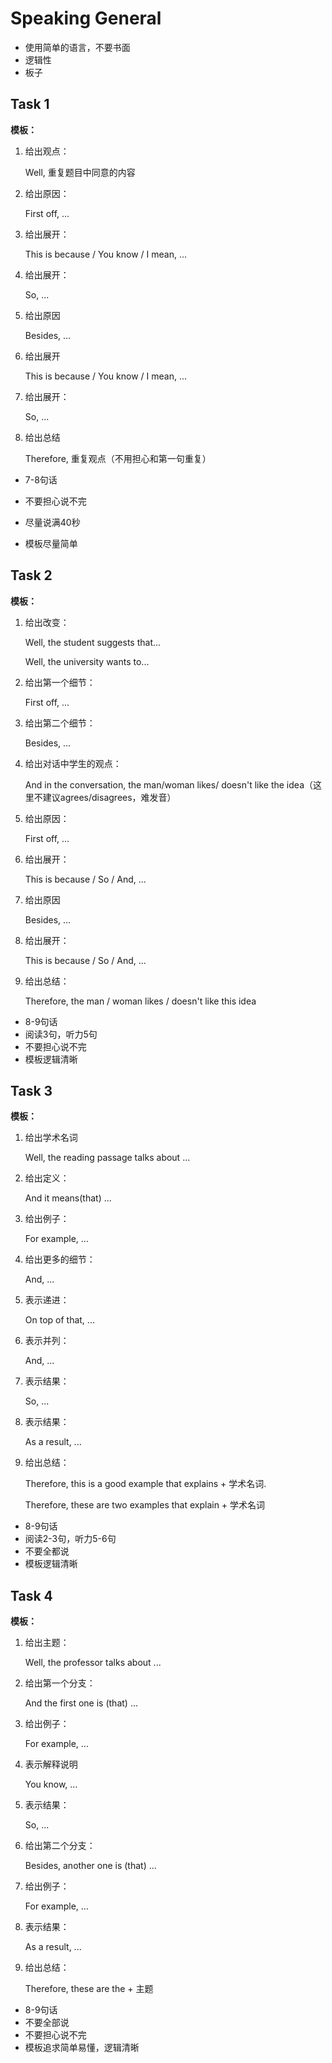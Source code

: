 # Speaking General

+ 使用简单的语言，不要书面
+ 逻辑性
+ 板子



## Task 1

**模板：**

1. 给出观点：

   Well, 重复题目中同意的内容

2. 给出原因：

   First off, ...

3. 给出展开：

   This is because / You know / I mean, ...

4. 给出展开：

   So, ...

5. 给出原因

   Besides, ...

6. 给出展开

   This is because / You know / I mean, ...

7. 给出展开：

   So, ...

8. 给出总结

   Therefore, 重复观点（不用担心和第一句重复）



+ 7-8句话
+ 不要担心说不完

+ 尽量说满40秒

+ 模板尽量简单



## Task 2

**模板：**

1. 给出改变：

   Well, the student suggests that...

   Well, the university wants to...

2. 给出第一个细节：

   First off, ...

3. 给出第二个细节：

   Besides, ...

4. 给出对话中学生的观点：

   And in the conversation, the man/woman likes/ doesn't like the idea（这里不建议agrees/disagrees，难发音）

5. 给出原因：

   First off, ...

6. 给出展开：

   This is because / So / And, ...

7. 给出原因

   Besides, ...

8. 给出展开：

   This is because / So / And, ...

9. 给出总结：

   Therefore, the man / woman likes / doesn't like this idea

+ 8-9句话
+ 阅读3句，听力5句
+ 不要担心说不完
+ 模板逻辑清晰



## Task 3

**模板：**

1. 给出学术名词

   Well, the reading passage talks about ...

2. 给出定义：

   And it means(that) ...

3. 给出例子：

   For example, ...

4. 给出更多的细节：

   And, ...

5. 表示递进：

   On top of that, ...

6. 表示并列：

   And, ...

7. 表示结果：

   So, ...

8. 表示结果：

   As a result, ...

9. 给出总结：

   Therefore, this is a good example that explains + 学术名词.

   Therefore, these are two examples that explain + 学术名词



+ 8-9句话
+ 阅读2-3句，听力5-6句
+ 不要全都说
+ 模板逻辑清晰



## Task 4

**模板：**

1. 给出主题：

   Well, the professor talks about ...

2. 给出第一个分支：

   And the first one is (that) ...

3. 给出例子：

   For example, ...

4. 表示解释说明

   You know, ...

5. 表示结果：

   So, ...

6. 给出第二个分支：

   Besides, another one is (that) ...

7. 给出例子：

   For example, ...

8. 表示结果：

   As a result, ...

9. 给出总结：

   Therefore, these are the + 主题



+ 8-9句话
+ 不要全部说
+ 不要担心说不完
+ 模板追求简单易懂，逻辑清晰